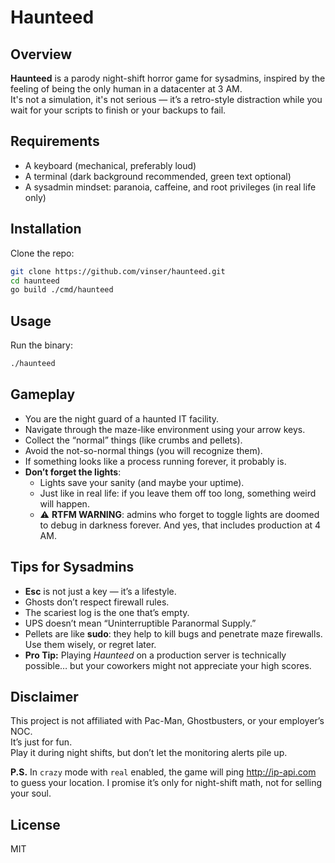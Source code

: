 # Haunteed

## Overview
**Haunteed** is a parody night-shift horror game for sysadmins, inspired by the feeling of being the only human in a datacenter at 3 AM.  
It's not a simulation, it's not serious — it’s a retro-style distraction while you wait for your scripts to finish or your backups to fail.

## Requirements
- A keyboard (mechanical, preferably loud)
- A terminal (dark background recommended, green text optional)
- A sysadmin mindset: paranoia, caffeine, and root privileges (in real life only)

## Installation
Clone the repo:
```bash
git clone https://github.com/vinser/haunteed.git
cd haunteed
go build ./cmd/haunteed
```

## Usage
Run the binary:
```bash
./haunteed
```

## Gameplay
- You are the night guard of a haunted IT facility.
- Navigate through the maze-like environment using your arrow keys.
- Collect the “normal” things (like crumbs and pellets).
- Avoid the not-so-normal things (you will recognize them).
- If something looks like a process running forever, it probably is.
- **Don’t forget the lights**:
  - Lights save your sanity (and maybe your uptime).
  - Just like in real life: if you leave them off too long, something weird will happen.
  - ⚠️  **RTFM WARNING**: admins who forget to toggle lights are doomed to debug in darkness forever. And yes, that includes production at 4 AM.

## Tips for Sysadmins
- **Esc** is not just a key — it’s a lifestyle.
- Ghosts don’t respect firewall rules.
- The scariest log is the one that’s empty.
- UPS doesn’t mean “Uninterruptible Paranormal Supply.”
- Pellets are like **sudo**: they help to kill bugs and penetrate maze firewalls. Use them wisely, or regret later.
- **Pro Tip:** Playing *Haunteed* on a production server is technically possible… but your coworkers might not appreciate your high scores.

## Disclaimer
This project is not affiliated with Pac-Man, Ghostbusters, or your employer’s NOC.  
It’s just for fun.  
Play it during night shifts, but don’t let the monitoring alerts pile up.  

**P.S.** In `crazy` mode with `real` enabled, the game will ping http://ip-api.com to guess your location. I promise it’s only for night-shift math, not for selling your soul.

## License
MIT
